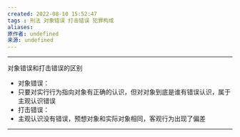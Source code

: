 ```yaml
---
created: 2022-08-10 15:52:47
tags : 刑法 对象错误 打击错误 犯罪构成
aliases: 
原作者: undefined
来源: undefined
---
```

---
对象错误和打击错误的区别
* 对象错误：
* 只要对实行行为指向对象有正确的认识，但对对象到底是谁有错误认识，属于主观认识错误
* 打击错误：
* 主观认识没有错误，预想对象和实际对象相同，客观行为出现了偏差

---

